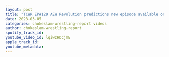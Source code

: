 ```yaml
---
layout: post
title: "TCWR EP#129 AEW Revolution predictions new episode available on the channel"
date: 2023-03-05
categories: chokeslam-wrestling-report videos
author: chokeslam-wrestling-report
spotify_track_id: 
youtube_video_id: lqiwzHDcjmE
apple_track_id: 
youtube_metadata: 
---
```

